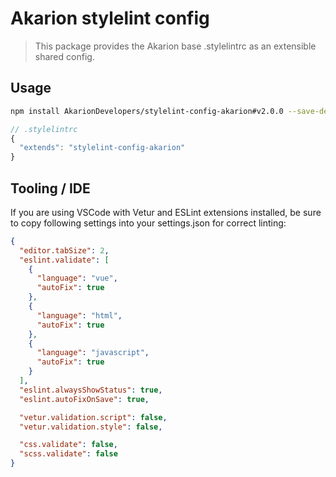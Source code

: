 # Akarion stylelint config

> This package provides the Akarion base .stylelintrc as an extensible shared config.

## Usage

```bash
npm install AkarionDevelopers/stylelint-config-akarion#v2.0.0 --save-dev
```

```js
// .stylelintrc
{
  "extends": "stylelint-config-akarion"
}
```

## Tooling / IDE

If you are using VSCode with Vetur and ESLint extensions installed, be sure to copy following settings into your settings.json for correct linting:
```json
{
  "editor.tabSize": 2,
  "eslint.validate": [
    {
      "language": "vue",
      "autoFix": true
    },
    {
      "language": "html",
      "autoFix": true
    },
    {
      "language": "javascript",
      "autoFix": true
    }
  ],
  "eslint.alwaysShowStatus": true,
  "eslint.autoFixOnSave": true,

  "vetur.validation.script": false,
  "vetur.validation.style": false,

  "css.validate": false,
  "scss.validate": false
}
```
